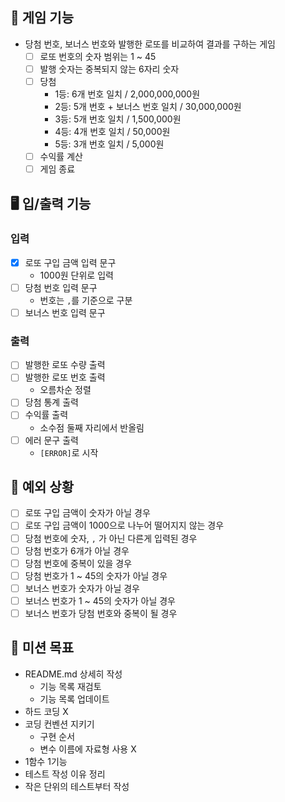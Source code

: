 ## 🎰 게임 기능
- 당첨 번호, 보너스 번호와 발행한 로또를 비교하여 결과를 구하는 게임
    - [ ] 로또 번호의 숫자 범위는 1 ~ 45
    - [ ] 발행 숫자는 중복되지 않는 6자리 숫자
    - [ ] 당첨
      - 1등: 6개 번호 일치 / 2,000,000,000원
      - 2등: 5개 번호 + 보너스 번호 일치 / 30,000,000원
      - 3등: 5개 번호 일치 / 1,500,000원
      - 4등: 4개 번호 일치 / 50,000원
      - 5등: 3개 번호 일치 / 5,000원
    - [ ] 수익률 계산
    - [ ] 게임 종료

## 🖥️ 입/출력 기능
### 입력
- [x] 로또 구입 금액 입력 문구
  - 1000원 단위로 입력
- [ ] 당첨 번호 입력 문구
  - 번호는 `,`를 기준으로 구분
- [ ] 보너스 번호 입력 문구

### 출력
- [ ] 발행한 로또 수량 출력
- [ ] 발행한 로또 번호 출력
  - 오름차순 정렬
- [ ] 당첨 통계 출력
- [ ] 수익률 출력
  - 소수점 둘째 자리에서 반올림
- [ ] 에러 문구 출력
  - `[ERROR]`로 시작

## 👾 예외 상황
- [ ] 로또 구입 금액이 숫자가 아닐 경우
- [ ] 로또 구입 금액이 1000으로 나누어 떨어지지 않는 경우
- [ ] 당첨 번호에 숫자, `,` 가 아닌 다른게 입력된 경우
- [ ] 당첨 번호가 6개가 아닐 경우
- [ ] 당첨 번호에 중복이 있을 경우
- [ ] 당첨 번호가 1 ~ 45의 숫자가 아닐 경우
- [ ] 보너스 번호가 숫자가 아닐 경우
- [ ] 보너스 번호가 1 ~ 45의 숫자가 아닐 경우
- [ ] 보너스 번호가 당첨 번호와 중복이 될 경우

## 🎯 미션 목표
- README.md 상세히 작성
  - 기능 목록 재검토
  - 기능 목록 업데이트
- 하드 코딩 X
- 코딩 컨벤션 지키기
  - 구현 순서
  - 변수 이름에 자료형 사용 X
- 1함수 1기능
- 테스트 작성 이유 정리
- 작은 단위의 테스트부터 작성
